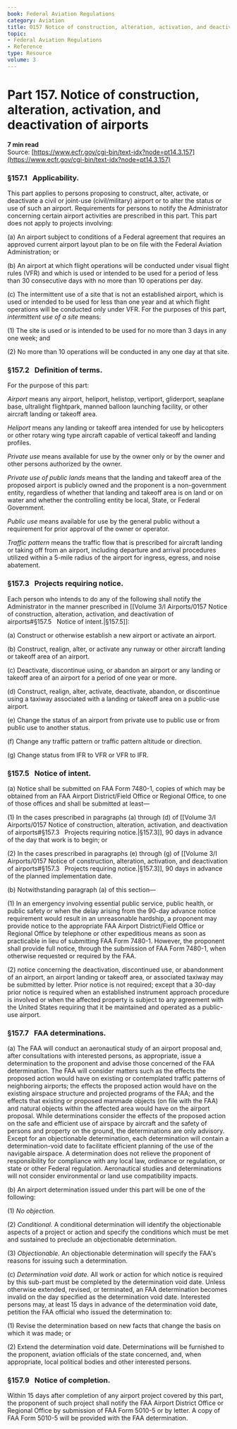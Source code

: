 ```yaml
---
book: Federal Aviation Regulations
category: Aviation
title: 0157 Notice of construction, alteration, activation, and deactivation of airports
topic:
- Federal Aviation Regulations
- Reference
type: Resource
volume: 3
---
```


# Part 157. Notice of construction, alteration, activation, and deactivation of airports
**7 min read**  
Source: [https://www.ecfr.gov/cgi-bin/text-idx?node=pt14.3.157](https://www.ecfr.gov/cgi-bin/text-idx?node=pt14.3.157)

<div>

### §157.1   Applicability.

This part applies to persons proposing to construct, alter, activate, or deactivate a civil or joint-use (civil/military) airport or to alter the status or use of such an airport. Requirements for persons to notify the Administrator concerning certain airport activities are prescribed in this part. This part does not apply to projects involving:

\(a\) An airport subject to conditions of a Federal agreement that requires an approved current airport layout plan to be on file with the Federal Aviation Administration; or

\(b\) An airport at which flight operations will be conducted under visual flight rules (VFR) and which is used or intended to be used for a period of less than 30 consecutive days with no more than 10 operations per day.

\(c\) The intermittent use of a site that is not an established airport, which is used or intended to be used for less than one year and at which flight operations will be conducted only under VFR. For the purposes of this part, *intermittent use of a site* means:

\(1\) The site is used or is intended to be used for no more than 3 days in any one week; and

\(2\) No more than 10 operations will be conducted in any one day at that site.

### §157.2   Definition of terms.

For the purpose of this part:

*Airport* means any airport, heliport, helistop, vertiport, gliderport, seaplane base, ultralight flightpark, manned balloon launching facility, or other aircraft landing or takeoff area.

*Heliport* means any landing or takeoff area intended for use by helicopters or other rotary wing type aircraft capable of vertical takeoff and landing profiles.

*Private use* means available for use by the owner only or by the owner and other persons authorized by the owner.

*Private use of public lands* means that the landing and takeoff area of the proposed airport is publicly owned and the proponent is a non-government entity, regardless of whether that landing and takeoff area is on land or on water and whether the controlling entity be local, State, or Federal Government.

*Public use* means available for use by the general public without a requirement for prior approval of the owner or operator.

*Traffic pattern* means the traffic flow that is prescribed for aircraft landing or taking off from an airport, including departure and arrival procedures utilized within a 5-mile radius of the airport for ingress, egress, and noise abatement.

### §157.3   Projects requiring notice.

Each person who intends to do any of the following shall notify the Administrator in the manner prescribed in [[Volume 3/I Airports/0157 Notice of construction, alteration, activation, and deactivation of airports#§157.5   Notice of intent.|§157.5]]:

\(a\) Construct or otherwise establish a new airport or activate an airport.

\(b\) Construct, realign, alter, or activate any runway or other aircraft landing or takeoff area of an airport.

\(c\) Deactivate, discontinue using, or abandon an airport or any landing or takeoff area of an airport for a period of one year or more.

\(d\) Construct, realign, alter, activate, deactivate, abandon, or discontinue using a taxiway associated with a landing or takeoff area on a public-use airport.

\(e\) Change the status of an airport from private use to public use or from public use to another status.

\(f\) Change any traffic pattern or traffic pattern altitude or direction.

\(g\) Change status from IFR to VFR or VFR to IFR.

### §157.5   Notice of intent.

\(a\) Notice shall be submitted on FAA Form 7480-1, copies of which may be obtained from an FAA Airport District/Field Office or Regional Office, to one of those offices and shall be submitted at least—

\(1\) In the cases prescribed in paragraphs (a) through (d) of [[Volume 3/I Airports/0157 Notice of construction, alteration, activation, and deactivation of airports#§157.3   Projects requiring notice.|§157.3]], 90 days in advance of the day that work is to begin; or

\(2\) In the cases prescribed in paragraphs (e) through (g) of [[Volume 3/I Airports/0157 Notice of construction, alteration, activation, and deactivation of airports#§157.3   Projects requiring notice.|§157.3]], 90 days in advance of the planned implementation date.

\(b\) Notwithstanding paragraph (a) of this section—

\(1\) In an emergency involving essential public service, public health, or public safety or when the delay arising from the 90-day advance notice requirement would result in an unreasonable hardship, a proponent may provide notice to the appropriate FAA Airport District/Field Office or Regional Office by telephone or other expeditious means as soon as practicable in lieu of submitting FAA Form 7480-1. However, the proponent shall provide full notice, through the submission of FAA Form 7480-1, when otherwise requested or required by the FAA.

\(2\) notice concerning the deactivation, discontinued use, or abandonment of an airport, an airport landing or takeoff area, or associated taxiway may be submitted by letter. Prior notice is not required; except that a 30-day prior notice is required when an established instrument approach procedure is involved or when the affected property is subject to any agreement with the United States requiring that it be maintained and operated as a public-use airport.

### §157.7   FAA determinations.

\(a\) The FAA will conduct an aeronautical study of an airport proposal and, after consultations with interested persons, as appropriate, issue a determination to the proponent and advise those concerned of the FAA determination. The FAA will consider matters such as the effects the proposed action would have on existing or contemplated traffic patterns of neighboring airports; the effects the proposed action would have on the existing airspace structure and projected programs of the FAA; and the effects that existing or proposed manmade objects (on file with the FAA) and natural objects within the affected area would have on the airport proposal. While determinations consider the effects of the proposed action on the safe and efficient use of airspace by aircraft and the safety of persons and property on the ground, the determinations are only advisory. Except for an objectionable determination, each determination will contain a determination-void date to facilitate efficient planning of the use of the navigable airspace. A determination does not relieve the proponent of responsibility for compliance with any local law, ordinance or regulation, or state or other Federal regulation. Aeronautical studies and determinations will not consider environmental or land use compatibility impacts.

\(b\) An airport determination issued under this part will be one of the following:

\(1\) *No objection.*

\(2\) *Conditional.* A conditional determination will identify the objectionable aspects of a project or action and specify the conditions which must be met and sustained to preclude an objectionable determination.

\(3\) *Objectionable.* An objectionable determination will specify the FAA's reasons for issuing such a determination.

\(c\) *Determination void date.* All work or action for which notice is required by this sub-part must be completed by the determination void date. Unless otherwise extended, revised, or terminated, an FAA determination becomes invalid on the day specified as the determination void date. Interested persons may, at least 15 days in advance of the determination void date, petition the FAA official who issued the determination to:

\(1\) Revise the determination based on new facts that change the basis on which it was made; or

\(2\) Extend the determination void date. Determinations will be furnished to the proponent, aviation officials of the state concerned, and, when appropriate, local political bodies and other interested persons.

### §157.9   Notice of completion.

Within 15 days after completion of any airport project covered by this part, the proponent of such project shall notify the FAA Airport District Office or Regional Office by submission of FAA Form 5010-5 or by letter. A copy of FAA Form 5010-5 will be provided with the FAA determination.

</div>